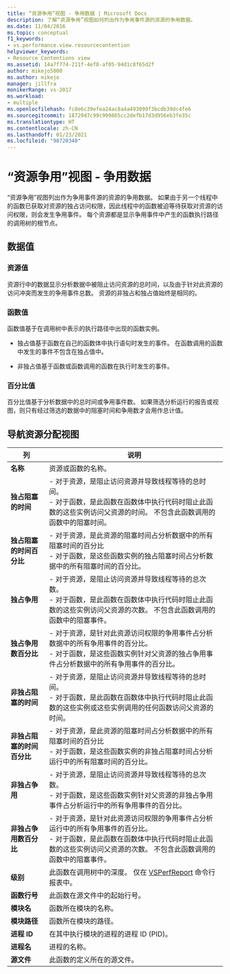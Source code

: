 ```yaml
---
title: “资源争用”视图 - 争用数据 | Microsoft Docs
description: 了解“资源争用”视图如何列出作为争用事件源的资源的争用数据。
ms.date: 11/04/2016
ms.topic: conceptual
f1_keywords:
- vs.performance.view.resourcecontention
helpviewer_keywords:
- Resource Contentions view
ms.assetid: 14a7f774-211f-4ef8-af05-94d1c8f65d2f
author: mikejo5000
ms.author: mikejo
manager: jillfra
monikerRange: vs-2017
ms.workload:
- multiple
ms.openlocfilehash: fc8e6c39efea24ac8a4a493099f3bcdb39dc4fe6
ms.sourcegitcommit: 18729d7c99c999865cc2defb17d3d956eb3fe35c
ms.translationtype: HT
ms.contentlocale: zh-CN
ms.lasthandoff: 01/23/2021
ms.locfileid: "98720340"
---
```

# <a name="resource-contentions-view---contention-data"></a>“资源争用”视图 - 争用数据
“资源争用”视图列出作为争用事件源的资源的争用数据。 如果由于另一个线程中的函数已获取对资源的独占访问权限，因此线程中的函数被迫等待获取对资源的访问权限，则会发生争用事件。 每个资源都是显示争用事件中产生的函数执行路径的调用树的根节点。

## <a name="data-values"></a>数据值

### <a name="resource-values"></a>资源值
 资源行中的数据显示分析数据中被阻止访问资源的总时间，以及由于针对此资源的访问冲突而发生的争用事件总数。 资源的非独占和独占值始终是相同的。

### <a name="function-values"></a>函数值
 函数值基于在调用树中表示的执行路径中出现的函数实例。

- 独占值基于函数在自己的函数体中执行语句时发生的事件。 在函数调用的函数中发生的事件不包含在独占值中。

- 非独占值基于函数或函数调用的函数在执行时发生的事件。

### <a name="percentage-values"></a>百分比值
 百分比值基于分析数据中的总时间或争用事件数。 如果筛选分析运行的报告或视图，则只有经过筛选的数据中的阻塞时间和争用数才会用作总计值。

## <a name="navigating-the-resource-allocation-view"></a>导航资源分配视图

|列|说明|
|------------|-----------------|
|**名称**|资源或函数的名称。|
|**独占阻塞的时间**|-   对于资源，是阻止访问资源并导致线程等待的总时间。<br />-   对于函数，是此函数在函数体中执行代码时阻止此函数的这些实例访问父资源的时间。 不包含此函数调用的函数中的阻塞时间。|
|**独占阻塞的时间百分比**|-   对于资源，是此资源的阻塞时间占分析数据中的所有阻塞时间的百分比<br />-   对于函数，是这些函数实例的独占阻塞时间占分析数据中的所有阻塞时间的百分比。|
|**独占争用**|-   对于资源，是阻止访问资源并导致线程等待的总次数。<br />-   对于函数，是此函数在函数体中执行代码时阻止此函数的这些实例访问父资源的次数。 不包含此函数调用的函数中的阻塞事件。|
|**独占争用数百分比**|-   对于资源，是针对此资源访问权限的争用事件占分析数据中的所有争用事件的百分比。<br />-   对于函数，是这些函数实例针对父资源的独占争用事件占分析数据中的所有争用事件的百分比。|
|**非独占阻塞的时间**|-   对于资源，是阻止访问资源并导致线程等待的总时间。<br />-   对于函数，是此函数在函数体中执行代码时阻止此函数的这些实例或这些实例调用的任何函数访问父资源的时间。|
|**非独占阻塞的时间百分比**|-   对于资源，是此资源的阻塞时间占分析数据中的所有阻塞时间的百分比<br />-   对于函数，是这些函数实例的非独占阻塞时间占分析运行中的所有阻塞时间的百分比。|
|**非独占争用**|-   对于资源，是阻止访问资源并导致线程等待的总次数。<br />-   对于函数，是这些函数实例针对父资源的非独占争用事件占分析运行中的所有争用事件的百分比。|
|**非独占争用数百分比**|-   对于资源，是针对此资源访问权限的争用事件占分析运行中的所有争用事件的百分比。<br />-   对于函数，是此函数在函数体中执行代码时阻止此函数的这些实例访问父资源的次数。 不包含此函数调用的函数中的阻塞事件。|
|**级别**|此函数在调用树中的深度。 仅在 [VSPerfReport](../profiling/vsperfreport.md) 命令行报表中。|
|**函数行号**|此函数在源文件中的起始行号。|
|**模块名**|函数所在模块的名称。|
|**模块路径**|函数所在模块的路径。|
|**进程 ID**|在其中执行模块的进程的进程 ID (PID)。|
|**进程名**|进程的名称。|
|**源文件**|此函数的定义所在的源文件。|
